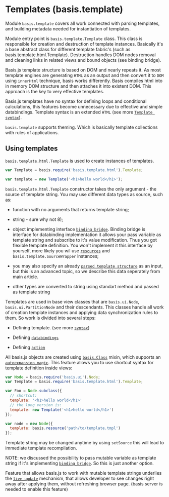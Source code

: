 # Templates (basis.template)

Module `basis.template` covers all work connected with parsing templates, and
building metadata needed for instantiation of templates.

Module entry point is `basis.template.Template` class. This class is responsible
for creation and destruction of template instances. Basically it's a base abstract
class for different template fabric's (such as basis.template.html.Template).
Destruction handles DOM nodes removal and cleaning links in related views and
bound objects (see binding bridge).

Basis.js template structure is based on DOM and nearly repeats it. As most template
engines are generating `HTML` as an output and then convert it to `DOM` using
`innerHtml` technique, basis works differently. Basis compiles html
into in memory DOM structure and then attaches it into existent DOM. This
approach is the key to very effective templates.

Basis.js templates have no syntax for defining loops and conditional calculations,
this features become unnecessary due to effective and simple databindings.
Template syntax is an extended `HTML` (see more [`Template syntax`](basis.template_format.md)).

`basis.template` supports theming. Which is basically template collections with
rules of applications.

## Using templates

`basis.template.html.Template` is used to create instances of templates.

```js
var Template = basis.require('basis.template.html').Template;

var template = new Template('<h1>hello world</h1>');
```

`basis.template.html.Template` constructor takes the only argument - the source
of template string. You may use different data types as source, such as:

  * function with no arguments that returns template string;

  * string - sure why not 8);

  * object implementing interface [`binding bridge`](bindingbridge.md). Binding
  bridge is interface for databinding implementation it allows your pass
  variable as template string and subscribe to it's value modification. Thus you
  got flexible template definition. You won't implement it this interface by
  yourself, more likely you wil use [`resources`](resources.md) and `basis.template.SourceWrapper`
  instances;

  * you may also specify an already [`parsed template structure`](basis.template_advanced.md)
  as an input, but this is an advanced topic, so we describe this data seperately
  from main article.

  * other types are converted to string using standart method and passed as
  template string


Templates are used in base view classes that are `basis.ui.Node`,
`basis.ui.PartitionNode` and their descendants. This classes handle all work of
creation template instances and applying data synchronization rules to them. So
work is divided into several steps:

  * Defining template. (see more [`syntax`](basis.template_format.md))

  * Defining [`databindings`](basis.ui_bindings.md)

  * Defining [`action`](basis.ui_actions.md)

All basis.js objects are created using [`basis.Class`](basis.class.md) mixin, which
supports an [`autoexpansion magic`](basis.class.md#Autoexpansion). This feature
allows you to use shortcut syntax for template definition inside views:

```js
var Node = basis.require('basis.ui').Node;
var Template = basis.require('basis.template.html').Template;

var Foo = Node.subclass({
  // shortcut:
  template: '<h1>hello world</h1>'
  // the long version is:
  template: new Template('<h1>hello world</h1>')
});

var node = new Node({
  template: basis.resource('path/to/template.tmpl')
});
```

Template string may be changed anytime by using `setSource` this will lead to
immediate template recompilation.

NOTE: we discussed the possibility to pass mutable variable as template string
if it's implementing [`binding bridge`](bindingbridge.md). So this is just
another option.

Feature that allows basis.js to work with mutable template strings underlies the
[`live update`](basis.template_liveupdate.md) mechanism, that allows developer to
see changes right away after applying them, without refreshing browser page.
(basis server is needed to enable this feature)
